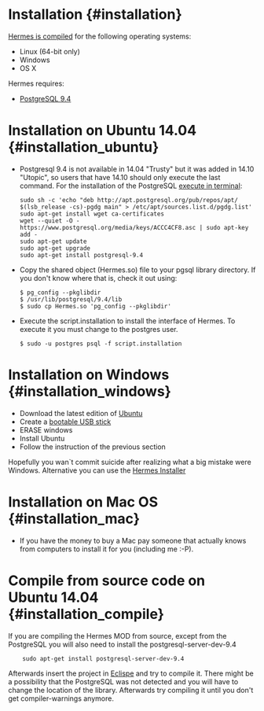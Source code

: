# Installation {#installation}

[Hermes is compiled](https://hermes-mod.java.net/) for the following operating systems:

- Linux (64-bit only)
- Windows
- OS X

Hermes requires:

- [PostgreSQL  9.4](http://www.postgresql.org/)

# Installation on Ubuntu 14.04 {#installation_ubuntu}

- Postgresql 9.4 is not available in 14.04 "Trusty" but it was added in 14.10 "Utopic", so users that have 14.10 should only execute the last command. For the installation of the PostgreSQL [execute in terminal](http://www.postgresql.org/download/linux/ubuntu/):
  
      sudo sh -c 'echo "deb http://apt.postgresql.org/pub/repos/apt/ $(lsb_release -cs)-pgdg main" > /etc/apt/sources.list.d/pgdg.list'
      sudo apt-get install wget ca-certificates
      wget --quiet -O - https://www.postgresql.org/media/keys/ACCC4CF8.asc | sudo apt-key add -
      sudo apt-get update      
      sudo apt-get upgrade
      sudo apt-get install postgresql-9.4 

	
- Copy the shared object (Hermes.so) file to your pgsql library directory. If you don't know where that is, check it out using: 

      $ pg_config --pkglibdir
      $ /usr/lib/postgresql/9.4/lib
      $ sudo cp Hermes.so 'pg_config --pkglibdir'


- Execute the script.installation to install the interface of Hermes. To execute it you must change to the postgres user. 

      $ sudo -u postgres psql -f script.installation	


# Installation on Windows {#installation_windows}

- Download the latest edition of [Ubuntu](http://www.ubuntu.com)
- Create a [bootable USB stick](http://www.ubuntu.com/download/desktop/create-a-usb-stick-on-windows)
- ERASE windows
- Install Ubuntu
- Follow the instruction of the previous section

Hopefully you wan`t commit suicide after realizing what a big mistake were Windows. Alternative you can use the [Hermes Installer](https://hermes-mod.java.net/Installer/BookVersion/HermesInstaller.zip)

# Installation on Mac OS {#installation_mac}

- If you have the money to buy a Mac pay someone that actually knows from computers to install it for you (including me :-P).

# Compile from source code on Ubuntu 14.04 {#installation_compile}

If you are compiling the Hermes MOD from source, except from the PostgreSQL you will also need to install the postgresql-server-dev-9.4 

		sudo apt-get install postgresql-server-dev-9.4

Afterwards insert the project in [Eclispe](http://www.eclipse.org/cdt/) and try to compile it. There might be a possibility that the PostgreSQL was not detected and you will have to change the location of the library. Afterwards try compiling it until you don't get compiler-warnings anymore. 





